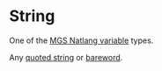 # String

One of the [MGS Natlang variable](mgs/variables_mgs) types.

Any [quoted string](mgs/variables/quoted_string) or [bareword](#bareword).
